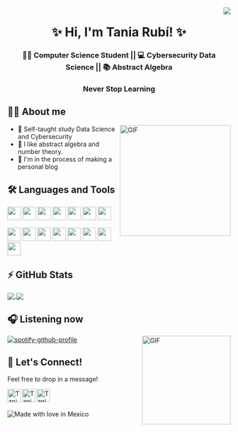 <!--
  Visitors
-->
<img align="right" src="https://visitor-badge.glitch.me/badge?page_id=taniarubi" />

<!--
  My presentation
-->
<h1 align="center">✨ Hi, I'm Tania Rubí! ✨ </h1>
<h3 align="center">👩‍🎓  Computer Science Student || 💻 Cybersecurity  Data Science || 📚 Abstract Algebra </h3>
<h3 align="center">Never Stop Learning</h3>

## 🙋‍♀️ About me

<img align="right" alt="GIF" height="250" src="https://cdn.hashnode.com/res/hashnode/image/upload/v1595331045788/7DTc5AKaw.gif?auto=format,compress&gif-q=60" />

* 🚀 Self-taught study Data Science and Cybersecurity
* 🚀 I like abstract algebra and number theory.
* 🚀 I'm in the process of making a personal blog

<!--
   Languages and Tools
-->
## 🛠️ Languages and Tools
<code><img height="30" src="https://user-images.githubusercontent.com/30444771/118570625-287df500-b742-11eb-8e0d-3e934bc7b6bd.png"></code>
<code><img height="30" src="https://user-images.githubusercontent.com/30444771/118571054-eb663280-b742-11eb-9a2b-fbc54ba06634.png"></code>
<code><img height="30" src="https://user-images.githubusercontent.com/30444771/118571691-3b91c480-b744-11eb-875a-d9b9dec6c65c.png"></code>
<code><img height="30" src="https://user-images.githubusercontent.com/30444771/118571480-c45c3080-b743-11eb-8b14-d7f4a3bb3a72.png"></code>
<code><img height="30" src="https://miro.medium.com/max/1000/1*vmFSpk9xtpxAHkH7cmt-3Q.png"></code>
<code><img height="30" src="https://upload.wikimedia.org/wikipedia/commons/c/c1/Racket-logo.svg"></code>
<code><img height="30" src="https://upload.wikimedia.org/wikipedia/commons/1/1f/Julia_Programming_Language_Logo.svg"></code>

<code><img height="30" src="https://upload.wikimedia.org/wikipedia/commons/0/05/Scikit_learn_logo_small.svg"></code>
<code><img height="30" src="https://user-images.githubusercontent.com/30444771/118572655-93c9c600-b746-11eb-924b-2c6a4faca6f1.png"></code>
<code><img height="30" src="https://www.logo.wine/a/logo/PostgreSQL/PostgreSQL-Logo.wine.svg"></code>
<code><img height="30" src="https://user-images.githubusercontent.com/30444771/118572837-f0c57c00-b746-11eb-8f5b-e220a8c3d6e7.png"></code>
<code><img height="30" src="https://upload.wikimedia.org/wikipedia/commons/3/3f/Git_icon.svg"></code>
<code><img height="30" src="https://user-images.githubusercontent.com/30444771/118571905-ca064600-b744-11eb-8657-103726fa1751.png"></code>
<code><img height="30" src="https://upload.wikimedia.org/wikipedia/commons/3/38/Jupyter_logo.svg"></code>
<code><img height="30" src="https://pbs.twimg.com/profile_images/852661770036535296/oYcD0Q6W_400x400.jpg"></code>


<!--
  Github stats
-->
## ⚡ GitHub Stats
<a href="https://github.com/anuraghazra/github-readme-stats">
  <img align="center" src="https://github-readme-stats.vercel.app/api?username=taniarubi&show_icons=true&theme=midnight-purple&count_private=true" />
</a>
<a href="https://github.com/anuraghazra/github-readme-stats">
  <img align="center" src="https://github-readme-stats.vercel.app/api/top-langs/?username=taniarubi&layout=compact&langs_count=10&theme=midnight-purple" />
</a>

<!--
  Spotify
-->
## 🎧 Listening now
<img align="right" alt="GIF" height="200" src="https://melmagazine.com/wp-content/uploads/2018/08/1oW5-3epMX2BNg_dgbUqXjw.gif" />

[![spotify-github-profile](https://spotify-github-profile.vercel.app/api/view?uid=o3tt7zq355ffkj27ufmh426qz&cover_image=false&theme=default)](https://spotify-github-profile.vercel.app/api/view?uid=o3tt7zq355ffkj27ufmh426qz&redirect=true)

<!--
  My social media.
-->
## 🤙 Let's Connect!
Feel free to drop in a message!

<a href="https://www.linkedin.com/in/tania-rub%C3%AD-685a97172/">
  <img align="left" alt="Tania Rubí's LinkedIn" width="30px" src="https://camo.githubusercontent.com/c8a9c5b414cd812ad6a97a46c29af67239ddaeae08c41724ff7d945fb4c047e5/68747470733a2f2f6564656e742e6769746875622e696f2f537570657254696e7949636f6e732f696d616765732f7376672f6c696e6b6564696e2e737667" />
</a>
<a href="https://twitter.com/taniarrubi">
  <img align="left" alt="Tania Rubí's Twitter" width="30px" src="https://camo.githubusercontent.com/35b0b8bfbd8840f35607fb56ad0a139047fd5d6e09ceb060c5c6f0a5abd1044c/68747470733a2f2f6564656e742e6769746875622e696f2f537570657254696e7949636f6e732f696d616765732f7376672f747769747465722e737667" />
</a>
<a href="mailto:taniarrubi@gmail.com">
  <img align="left" alt="Tania Rubí's Twitter" width="30px" src="https://camo.githubusercontent.com/4a3dd8d10a27c272fd04b2ce8ed1a130606f95ea6a76b5e19ce8b642faa18c27/68747470733a2f2f6564656e742e6769746875622e696f2f537570657254696e7949636f6e732f696d616765732f7376672f676d61696c2e737667" />
</a><br><br>

<!--
  Made with love in Mexico
-->
![Made with love in Mexico](https://madewithlove.now.sh/mx?heart=true&colorA=%23000000&colorB=%239238dc)
